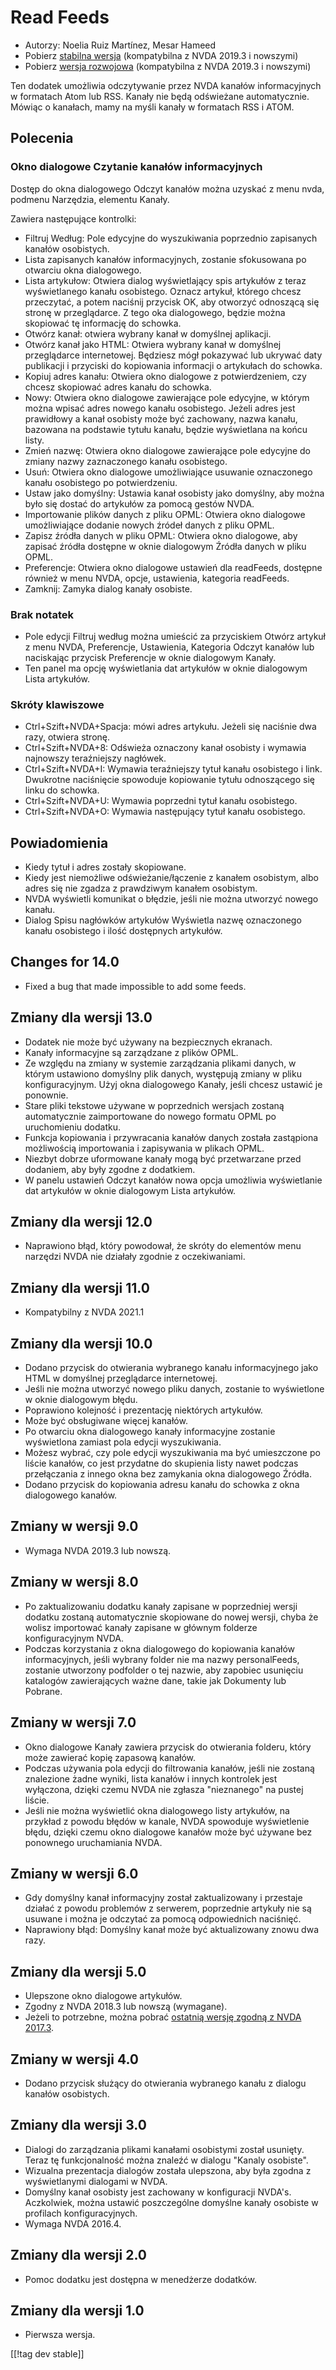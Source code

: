 # Read Feeds #

* Autorzy: Noelia Ruiz Martínez, Mesar Hameed
* Pobierz [stabilna wersja][1] (kompatybilna z NVDA 2019.3 i nowszymi)
* Pobierz [wersja rozwojowa][2] (kompatybilna z NVDA 2019.3 i nowszymi)

Ten dodatek umożliwia odczytywanie przez NVDA kanałów informacyjnych w
formatach Atom lub RSS.  Kanały nie będą odświeżane automatycznie.  Mówiąc o
kanałach, mamy na myśli kanały w formatach RSS i ATOM.

## Polecenia ##

### Okno dialogowe Czytanie kanałów informacyjnych ###

Dostęp do okna dialogowego Odczyt kanałów można uzyskać z menu nvda, podmenu
Narzędzia, elementu Kanały.

Zawiera następujące kontrolki:

* Filtruj Według: Pole edycyjne do wyszukiwania poprzednio zapisanych
  kanałów osobistych.
* Lista zapisanych kanałów informacyjnych, zostanie sfokusowana po otwarciu
  okna dialogowego.
* Lista artykułow: Otwiera dialog wyświetlający spis artykułów z teraz
  wyświetlanego kanału osobistego. Oznacz artykuł, którego chcesz
  przeczytać, a potem naciśnij przycisk OK, aby otworzyć odnoszącą się
  stronę w przeglądarce. Z tego oka dialogowego, będzie można skopiować tę
  informację do schowka.
* Otwórz kanał: otwiera wybrany kanał w domyślnej aplikacji.
* Otwórz kanał jako HTML: Otwiera wybrany kanał w domyślnej przeglądarce
  internetowej. Będziesz mógł pokazywać lub ukrywać daty publikacji i
  przyciski do kopiowania informacji o artykułach do schowka.
* Kopiuj adres kanału: Otwiera okno dialogowe z potwierdzeniem, czy chcesz
  skopiować adres kanału do schowka.
* Nowy: Otwiera okno dialogowe zawierające pole edycyjne, w którym można
  wpisać adres nowego kanału osobistego. Jeżeli adres jest prawidłowy a
  kanał osobisty może być zachowany, nazwa kanału, bazowana na podstawie
  tytułu kanału, będzie wyświetlana na końcu listy.
* Zmień nazwę: Otwiera okno dialogowe zawierające pole edycyjne do zmiany
  nazwy zaznaczonego kanału osobistego.
* Usuń: Otwiera okno dialogowe umożliwiające  usuwanie oznaczonego kanału
  osobistego po potwierdzeniu.
* Ustaw jako domyślny: Ustawia kanał osobisty jako domyślny, aby można było
  się dostać do artykułów za pomocą gestów NVDA.
* Importowanie plików danych z pliku OPML: Otwiera okno dialogowe
  umożliwiające dodanie nowych źródeł danych z pliku OPML.
* Zapisz źródła danych w pliku OPML: Otwiera okno dialogowe, aby zapisać
  źródła dostępne w oknie dialogowym Źródła danych w pliku OPML.
* Preferencje: Otwiera okno dialogowe ustawień dla readFeeds, dostępne
  również w menu NVDA, opcje, ustawienia, kategoria readFeeds.
* Zamknij: Zamyka dialog kanały osobiste.

### Brak notatek

* Pole edycji Filtruj według można umieścić za przyciskiem Otwórz artykuł z
  menu NVDA, Preferencje, Ustawienia, Kategoria Odczyt kanałów lub
  naciskając przycisk Preferencje w oknie dialogowym Kanały.
* Ten panel ma opcję wyświetlania dat artykułów w oknie dialogowym Lista
  artykułów.


### Skróty klawiszowe ###

* Ctrl+Szift+NVDA+Spacja: mówi adres artykułu. Jeżeli się naciśnie dwa razy,
  otwiera stronę.
* Ctrl+Szift+NVDA+8: Odświeża oznaczony kanał osobisty i wymawia najnowszy
  teraźniejszy nagłówek.
* Ctrl+Szift+NVDA+I: Wymawia teraźniejszy tytuł kanału osobistego i
  link. Dwukrotne naciśnięcie spowoduje kopiowanie tytułu odnoszącego się
  linku do schowka.
* Ctrl+Szift+NVDA+U: Wymawia poprzedni tytuł kanału osobistego.
* Ctrl+Szift+NVDA+O: Wymawia następujący tytuł kanału osobistego.

## Powiadomienia ##

* Kiedy tytuł i adres zostały skopiowane.
* Kiedy jest niemożliwe odświeżanie/łączenie z kanałem osobistym, albo adres
  się nie zgadza z prawdziwym kanałem osobistym.
* NVDA wyświetli komunikat o błędzie, jeśli nie można utworzyć nowego
  kanału.
* Dialog Spisu nagłówków artykułów Wyświetla nazwę oznaczonego kanału
  osobistego i ilość dostępnych artykułów.

## Changes for 14.0

* Fixed a bug that made impossible to add some feeds.

## Zmiany dla wersji 13.0

* Dodatek nie może być używany na bezpiecznych ekranach.
* Kanały informacyjne są zarządzane z plików OPML.
* Ze względu na zmiany w systemie zarządzania plikami danych, w którym
  ustawiono domyślny plik danych, występują zmiany w pliku
  konfiguracyjnym. Użyj okna dialogowego Kanały, jeśli chcesz ustawić je
  ponownie.
* Stare pliki tekstowe używane w poprzednich wersjach zostaną automatycznie
  zaimportowane do nowego formatu OPML po uruchomieniu dodatku.
* Funkcja kopiowania i przywracania kanałów danych została zastąpiona
  możliwością importowania i zapisywania w plikach OPML.
* Niezbyt dobrze uformowane kanały mogą być przetwarzane przed dodaniem, aby
  były zgodne z dodatkiem.
* W panelu ustawień Odczyt kanałów nowa opcja umożliwia wyświetlanie dat
  artykułów w oknie dialogowym Lista artykułów.

## Zmiany dla wersji 12.0

* Naprawiono błąd, który powodował, że skróty do elementów menu narzędzi
  NVDA nie działały zgodnie z oczekiwaniami.

## Zmiany dla wersji 11.0

* Kompatybilny z NVDA 2021.1

## Zmiany dla wersji 10.0 ##

* Dodano przycisk do otwierania wybranego kanału informacyjnego jako HTML w
  domyślnej przeglądarce internetowej.
* Jeśli nie można utworzyć nowego pliku danych, zostanie to wyświetlone w
  oknie dialogowym błędu.
* Poprawiono kolejność i prezentację niektórych artykułów.
* Może być obsługiwane więcej kanałów.
* Po otwarciu okna dialogowego kanały informacyjne zostanie wyświetlona
  zamiast pola edycji wyszukiwania.
* Możesz wybrać, czy pole edycji wyszukiwania ma być umieszczone po liście
  kanałów, co jest przydatne do skupienia listy nawet podczas przełączania z
  innego okna bez zamykania okna dialogowego Źródła.
* Dodano przycisk do kopiowania adresu kanału do schowka z okna dialogowego
  kanałów.

## Zmiany w wersji 9.0 ##

* Wymaga NVDA 2019.3 lub nowszą.

## Zmiany w wersji 8.0 ##

* Po zaktualizowaniu dodatku kanały zapisane w poprzedniej wersji dodatku
  zostaną automatycznie skopiowane do nowej wersji, chyba że wolisz
  importować kanały zapisane w głównym folderze konfiguracyjnym NVDA.
* Podczas korzystania z okna dialogowego do kopiowania kanałów
  informacyjnych, jeśli wybrany folder nie ma nazwy personalFeeds, zostanie
  utworzony podfolder o tej nazwie, aby zapobiec usunięciu katalogów
  zawierających ważne dane, takie jak Dokumenty lub Pobrane.

## Zmiany w wersji 7.0 ##

* Okno dialogowe Kanały zawiera przycisk do otwierania folderu, który może
  zawierać kopię zapasową kanałów.
* Podczas używania pola edycji do filtrowania kanałów, jeśli nie zostaną
  znalezione żadne wyniki, lista kanałów i innych kontrolek jest wyłączona,
  dzięki czemu NVDA nie zgłasza "nieznanego" na pustej liście.
* Jeśli nie można wyświetlić okna dialogowego listy artykułów, na przykład z
  powodu błędów w kanale, NVDA spowoduje wyświetlenie błędu, dzięki czemu
  okno dialogowe kanałów może być używane bez ponownego uruchamiania NVDA.

## Zmiany w wersji 6.0 ##

* Gdy domyślny kanał informacyjny został zaktualizowany i przestaje działać
  z powodu problemów z serwerem, poprzednie artykuły nie są usuwane i można
  je odczytać za pomocą odpowiednich naciśnięć.
* Naprawiony błąd: Domyślny kanał może być aktualizowany znowu dwa razy.

## Zmiany dla wersji 5.0 ##

* Ulepszone okno dialogowe artykułów.
* Zgodny z NVDA 2018.3 lub nowszą (wymagane).
* Jeżeli to potrzebne, można pobrać [ostatnią wersję zgodną z NVDA
  2017.3][3].

## Zmiany w wersji 4.0 ##

* Dodano przycisk służący do otwierania wybranego kanału z dialogu kanałów
  osobistych.

## Zmiany dla wersji 3.0 ##

* Dialogi do zarządzania plikami kanałami osobistymi został usunięty. Teraz
  tę funkcjonalność można znaleźć w dialogu "Kanaly osobiste".
* Wizualna prezentacja dialogów została ulepszona, aby była zgodna z
  wyświetlanymi dialogami w NVDA.
* Domyślny kanał osobisty jest zachowany w konfiguracji NVDA's. Aczkolwiek,
  można ustawić poszczególne domyślne kanały osobiste w profilach
  konfiguracyjnych.
* Wymaga NVDA 2016.4.

## Zmiany dla wersji 2.0 ##

* Pomoc dodatku jest dostępna w menedżerze dodatków.

## Zmiany dla wersji 1.0 ##

* Pierwsza wersja.

[[!tag dev stable]]

[1]: https://addons.nvda-project.org/files/get.php?file=readFeeds

[2]: https://addons.nvda-project.org/files/get.php?file=rf-dev

[3]: https://addons.nvda-project.org/files/get.php?file=rf-o
